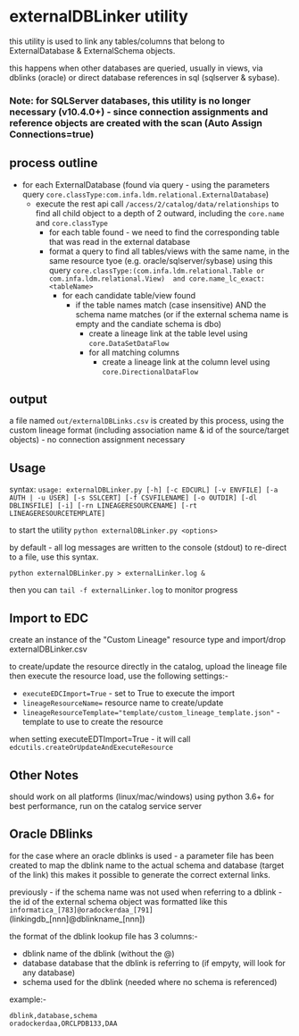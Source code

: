 # externalDBLinker utility

this utility is used to link any tables/columns that belong to ExternalDatabase & ExternalSchema objects.

this happens when other databases are queried, usually in views, via dblinks (oracle) or direct database references in sql (sqlserver & sybase).

### Note: for SQLServer databases, this utility is no longer necessary (v10.4.0+) - since connection assignments and reference objects are created with the scan (Auto Assign Connections=true)

## process outline
- for each ExternalDatabase (found via query - using the parameters query `core.classType:com.infa.ldm.relational.ExternalDatabase`)
    - execute the rest api call `/access/2/catalog/data/relationships` to find all child object to a depth of 2 outward, including the `core.name` and `core.classType`
        - for each table found - we need to find the corresponding table that was read in the external database
        - format a query to find all tables/views with the same name, in the same resource tyoe (e.g. oracle/sqlserver/sybase) using this query `core.classType:(com.infa.ldm.relational.Table or com.infa.ldm.relational.View)  and core.name_lc_exact:<tableName>`
            - for each candidate table/view found
                - if the table names match (case insensitive) AND the schema name matches (or if the external schema name is empty and the candiate schema is dbo)
                    - create a lineage link at the table level using `core.DataSetDataFlow`
                    - for all matching columns
                        - create a lineage link at the column level using `core.DirectionalDataFlow`

## output
a file named `out/externalDBLinks.csv` is created by this process, using the custom lineage format (including association name & id of the source/target objects) - no connection assignment necessary

## Usage
syntax: `usage: externalDBLinker.py [-h] [-c EDCURL] [-v ENVFILE] [-a AUTH | -u USER] [-s SSLCERT] [-f CSVFILENAME] [-o OUTDIR] [-dl DBLINSFILE] [-i] [-rn LINEAGERESOURCENAME] [-rt LINEAGERESOURCETEMPLATE]`


to start the utility
`python externalDBLinker.py <options>`

by default - all log messages are written to the console (stdout) to re-direct to a file, use this syntax.

`python externalDBLinker.py > externalLinker.log &`

then you can `tail -f externalLinker.log` to monitor progress

## Import to EDC
create an instance of the "Custom Lineage" resource type and import/drop externalDBLinker.csv

to create/update the resource directly in the catalog, upload the lineage file then execute the resource load, use the following settings:-
- `executeEDCImport=True` - set to True to execute the import
- `lineageResourceName=`  resource name to create/update
- `lineageResourceTemplate="template/custom_lineage_template.json"` - template to use to create the resource

when setting executeEDTImport=True - it will call `edcutils.createOrUpdateAndExecuteResource`

## Other Notes
should work on all platforms (linux/mac/windows) using python 3.6+
for best performance, run on the catalog service server

## Oracle DBlinks

for the case where an oracle dblinks is used - a parameter file has been created to map the dblink name to the actual schema and database (target of the link)
this makes it possible to generate the correct external links.

previously - if the schema name was not used when referring to a dblink - the id of the external schema object was formatted like this `informatica_[783]@oradockerdaa_[791]`  (linkingdb_[nnn]@dblinkname_[nnn])

the format of the dblink lookup file has 3 columns:-
- dblink name of the dblink (without the @)
- database database that the dblink is referring to (if empyty, will look for any database)
- schema used for the dblink (needed where no schema is referenced)

example:-
```
dblink,database,schema
oradockerdaa,ORCLPDB133,DAA
```
